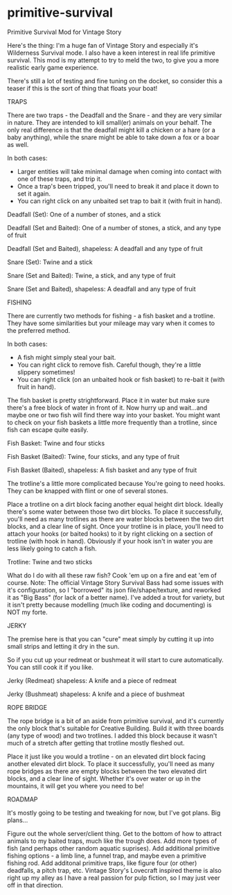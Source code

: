 # primitive-survival
Primitive Survival Mod for Vintage Story

Here's the thing:  I'm a huge fan of Vintage Story and especially it's Wilderness Survival mode.  I also have a keen interest in
real life primitive survival. This mod is my attempt to try to meld the two, to give you a more realistic early game experience.

There's still a lot of testing and fine tuning on the docket, so consider this a teaser if this is the sort of thing that floats your boat!

TRAPS

There are two traps - the Deadfall and the Snare - and they are very similar in nature.  They are intended to kill small(er) animals on your behalf.  The only real difference is that the deadfall might kill a chicken or a hare (or a baby anything), while the snare might be able to take down a fox or a boar as well.

In both cases:

 - Larger entities will take minimal damage when coming into contact with one of these traps, and trip it.  
 - Once a trap's been tripped, you'll need to break it and place it down to set it again.
 - You can right click on any unbaited set trap to bait it (with fruit in hand).

Deadfall (Set): One of a number of stones, and a stick
<recipe>

Deadfall (Set and Baited): One of a number of stones, a stick, and any type of fruit
<recipe>

Deadfall (Set and Baited), shapeless: A deadfall and any type of fruit
<recipe>

Snare (Set): Twine and a stick
<recipe>

Snare (Set and Baited): Twine, a stick, and any type of fruit
<recipe>

Snare (Set and Baited), shapeless: A deadfall and any type of fruit
<recipe>


FISHING

There are currently two methods for fishing - a fish basket and a trotline.  They have some similarities but your mileage may vary when it comes to the preferred method.

In both cases:

 - A fish might simply steal your bait.
 - You can right click to remove fish.  Careful though, they're a little slippery sometimes!
 - You can right click (on an unbaited hook or fish basket) to re-bait it (with fruit in hand).

The fish basket is pretty strightforward.  Place it in water but make sure there's a free block of water in front of it.  Now hurry up and wait...and maybe one or two fish will find there way into your basket.
You might want to check on your fish baskets a little more frequently than a trotline, since fish can escape quite easily.

Fish Basket: Twine and four sticks
<recipe>

Fish Basket (Baited): Twine, four sticks, and any type of fruit
<recipe>

Fish Basket (Baited), shapeless: A fish basket and any type of fruit
<recipe>

The trotline's a little more complicated because You're going to need hooks.  They can be knapped with flint or one of several stones.

<knapping>

Place a trotline on a dirt block facing another equal height dirt block.  Ideally there's some water between those two dirt blocks.  To place it successfully, you'll need as many trotlines as there are water blocks between the two dirt blocks, and a clear line of sight.
Once your trotline is in place, you'll need to attach your hooks (or baited hooks) to it by right clicking on a section of trotline (with hook in hand).  Obviously if your hook isn't in water you are less likely going to catch a fish.

Trotline: Twine and two sticks
<recipe>


What do I do with all these raw fish?  Cook 'em up on a fire and eat 'em of course.  Note: The official Vintage Story Survival Bass had some issues with it's configuration, so I "borrowed" its json file/shape/texture, and reworked it as "Big Bass" (for lack of a better name).  I've added a trout for variety, but it isn't pretty because modelling (much like coding and documenting) is NOT my forte.  

JERKY

The premise here is that you can "cure" meat simply by cutting it up into small strips and letting it dry in the sun.

So if you cut up your redmeat or bushmeat it will start to cure automatically.  You can still cook it if you like.

Jerky (Redmeat) shapeless: A knife and a piece of redmeat
<recipe>

Jerky (Bushmeat) shapeless: A knife and a piece of bushmeat
<recipe>


ROPE BRIDGE

The rope bridge is a bit of an aside from primitive survival, and it's currently the only block that's suitable for Creative Building.  Build it with three boards (any type of wood) and two trotlines.  I added this block because it wasn't much of a stretch after getting that trotline mostly fleshed out.

<Recipe>

Place it just like you would a trotline - on an elevated dirt block facing another elevated dirt block.  To place it successfully, you'll need as many rope bridges as there are empty blocks between the two elevated dirt blocks, and a clear line of sight. Whether it's over water or up in the mountains, it will get you where you need to be!


ROADMAP

It's mostly going to be testing and tweaking for now, but I've got plans.  Big plans...

Figure out the whole server/client thing.
Get to the bottom of how to attract animals to my baited traps, much like the trough does.
Add more types of fish (and perhaps other random aquatic suprises).
Add additional primitive fishing options - a limb line, a funnel trap, and maybe even a primitive fishing rod.
Add additonal primitive traps, like figure four (or other) deadfalls, a pitch trap, etc. 
Vintage Story's Lovecraft inspired theme is also right up my alley as I have a real passion for pulp fiction, so I may just veer off in that direction.
